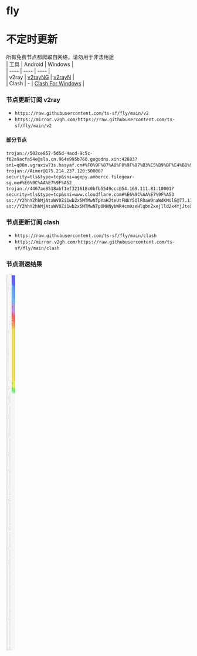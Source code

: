 # fly
# 不定时更新
所有免费节点都爬取自网络，请勿用于非法用途  
|  工具  | Android  | Windows  |  
|  ----  | ----   | ----  |  
| v2ray  | [v2rayNG](https://github.com/2dust/v2rayNG/releases) | [v2rayN](https://github.com/2dust/v2rayN/releases) |  
| Clash  | - | [Clash For Windows](https://github.com/2dust/clashN/releases) | 
  
### 节点更新订阅  v2ray
- `https://raw.githubusercontent.com/ts-sf/fly/main/v2`  
- `https://mirror.v2gh.com/https://raw.githubusercontent.com/ts-sf/fly/main/v2`  

#### 部分节点  
``` 
trojan://502ce857-5d5d-4acd-9c5c-f62a9acfa54e@sla.cn.964e995b760.gogodns.xin:42883?sni=q08m.vgraxiw73s.hasyaf.cn#%F0%9F%87%A8%F0%9F%87%B3%E5%B9%BF%E4%B8%9C%20436.6KB%2Fs
trojan://Aimer@175.214.237.120:50000?security=tls&type=tcp&sni=agepy.ambercc.filegear-sg.me#%E6%9C%AA%E7%9F%A52
trojan://4467ae8518abf1ef321618c0bfb5549ccc@54.169.111.81:10001?security=tls&type=tcp&sni=www.cloudflare.com#%E6%9C%AA%E7%9F%A53
ss://Y2hhY2hhMjAtaWV0Zi1wb2x5MTMwNTpYaHJteUtFNkY5QlFDaW9naWdKMUlE@77.110.106.74:31465#%E6%9C%AA%E7%9F%A54%202.7MB%2Fs
ss://Y2hhY2hhMjAtaWV0Zi1wb2x5MTMwNTp0MHNybWR4cm0zeHlqbnZxejlld2x4YjJteXE3cmp1dg==@60.249.35.37:2377#TW
```
### 节点更新订阅  clash
- `https://raw.githubusercontent.com/ts-sf/fly/main/clash`  
- `https://mirror.v2gh.com/https://raw.githubusercontent.com/ts-sf/fly/main/clash`  

### 节点测速结果
![image](traffic.png)
